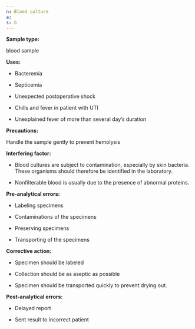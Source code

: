 ```yaml
---
n: Blood culture
a: 
s: b
---
```



__Sample type:__

blood sample 

__Uses:__

-	Bacteremia

-	Septicemia 

-	Unexpected postoperative shock 

-	Chills and fever in patient with UTI 

-	Unexplained fever of more than several day’s duration 

__Precautions:__

Handle the sample gently to prevent hemolysis 

__Interfering factor:__

-	Blood cultures are subject to contamination, especially by skin bacteria. These organisms should therefore be identified in the laboratory.

-	Nonfilterable blood is usually due to the presence of abnormal proteins.

__Pre-analytical errors:__

-	Labeling specimens

-	Contaminations of the specimens

-	Preserving specimens

-	Transporting of the specimens

__Corrective action:__

-	Specimen should be labeled

-	Collection should be as aseptic as possible 

-	Specimen should be transported quickly to prevent drying out.

__Post-analytical errors:__

-	Delayed report 

-	Sent result to incorrect patient
